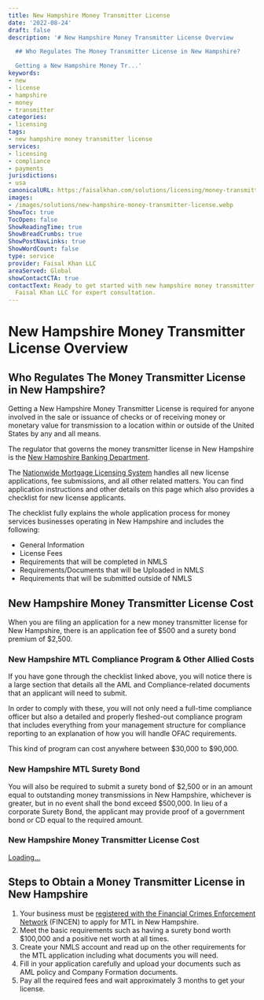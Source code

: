 ```yaml
---
title: New Hampshire Money Transmitter License
date: '2022-08-24'
draft: false
description: '# New Hampshire Money Transmitter License Overview

  ## Who Regulates The Money Transmitter License in New Hampshire?

  Getting a New Hampshire Money Tr...'
keywords:
- new
- license
- hampshire
- money
- transmitter
categories:
- licensing
tags:
- new hampshire money transmitter license
services:
- licensing
- compliance
- payments
jurisdictions:
- usa
canonicalURL: https:/faisalkhan.com/solutions/licensing/money-transmitter-license-mtl/new-hampshire-money-transmitter-license/
images:
- /images/solutions/new-hampshire-money-transmitter-license.webp
ShowToc: true
TocOpen: false
ShowReadingTime: true
ShowBreadCrumbs: true
ShowPostNavLinks: true
ShowWordCount: false
type: service
provider: Faisal Khan LLC
areaServed: Global
showContactCTA: true
contactText: Ready to get started with new hampshire money transmitter license? Contact
  Faisal Khan LLC for expert consultation.
---
```


# New Hampshire Money Transmitter License Overview

## Who Regulates The Money Transmitter License in New Hampshire?

Getting a New Hampshire Money Transmitter License is required for anyone involved in the sale or issuance of checks or of receiving money or monetary value for transmission to a location within or outside of the United States by any and all means.

The regulator that governs the money transmitter license in New Hampshire is the [New Hampshire Banking Department](https://www.nh.gov/banking/).

The [Nationwide Mortgage Licensing System](https://mortgage.nationwidelicensingsystem.org/Pages/default.aspx) handles all new license applications, fee submissions, and all other related matters. You can find application instructions and other details on this page which also provides a checklist for new license applicants.

The checklist fully explains the whole application process for money services businesses operating in New Hampshire and includes the following:

  * General Information
  * License Fees
  * Requirements that will be completed in NMLS
  * Requirements/Documents that will be Uploaded in NMLS
  * Requirements that will be submitted outside of NMLS

## New Hampshire Money Transmitter License Cost

When you are filing an application for a new money transmitter license for New Hampshire, there is an application fee of $500 and a surety bond premium of $2,500.

### New Hampshire MTL Compliance Program & Other Allied Costs

If you have gone through the checklist linked above, you will notice there is a large section that details all the AML and Compliance-related documents that an applicant will need to submit.

In order to comply with these, you will not only need a full-time compliance officer but also a detailed and properly fleshed-out compliance program that includes everything from your management structure for compliance reporting to an explanation of how you will handle OFAC requirements.

This kind of program can cost anywhere between $30,000 to $90,000.

### New Hampshire MTL Surety Bond

You will also be required to submit a surety bond of $2,500 or in an amount equal to outstanding money transmissions in New Hampshire, whichever is greater, but in no event shall the bond exceed $500,000. In lieu of a corporate Surety Bond, the applicant may provide proof of a government bond or CD equal to the required amount.

### New Hampshire Money Transmitter License Cost

[Loading...](https://fkhan.gumroad.com/l/new-hampshire-money-transmitter-license-cost)

## Steps to Obtain a Money Transmitter License in New Hampshire

  1. Your business must be [registered with the Financial Crimes Enforcement Network](https://faisalkhan.com/knowledge-hub/resources-and-references/fincen-registration/) (FINCEN) to apply for MTL in New Hampshire.
  2. Meet the basic requirements such as having a surety bond worth $100,000 and a positive net worth at all times.
  3. Create your NMLS account and read up on the other requirements for the MTL application including what documents you will need.
  4. Fill in your application carefully and upload your documents such as AML policy and Company Formation documents.
  5. Pay all the required fees and wait approximately 3 months to get your license.